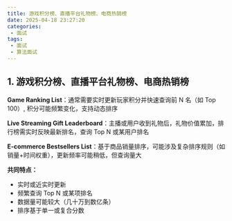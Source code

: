 ```yaml
---
title: 游戏积分榜、直播平台礼物榜、电商热销榜
date: 2025-04-18 23:27:20
categories:
 - 面试
tags:
 - 面试
 - 算法面试
---
```


## 1. 游戏积分榜、直播平台礼物榜、电商热销榜

**Game Ranking List**：通常需要实时更新玩家积分并快速查询前 N 名（如 Top 100）, 积分可能频繁变化，支持动态排序

**Live Streaming Gift Leaderboard**：主播或用户收到礼物后，礼物价值累加，排行榜需实时反映最新排名，查询 Top N 或某用户排名

**E-commerce Bestsellers List**：基于商品销量排序，可能涉及复杂排序规则（如销量+时间权重），更新频率可能稍低，但查询量大

**共同特点：**

- 实时或近实时更新
- 频繁查询 Top N 或某项排名
- 数据量可能较大（几十万到数亿条）
- 排序基于单一或复合分数


